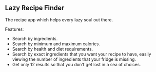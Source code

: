 ## Lazy Recipe Finder

The recipe app which helps every lazy soul out there.

Features:

- Search by ingredients.
- Search by minimum and maximum calories.
- Search by health and diet requirements.
- Search by exact ingredients that you want your recipe to have, easily viewing the number of ingredients that your fridge is missing.
- Get only 12 results so that you don't get lost in a sea of choices.


